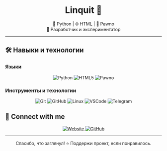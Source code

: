 <h1 align="center">Linquit 🦄</h1>
<p align="center">
  🧠 Python | 🌐 HTML | 🔧 Pawno<br>
  🚀 Разработчик и экспериментатор
</p>

---

## 🛠️ Навыки и технологии

  ### Языки
<p align="center">
  <img alt="Python" src="https://img.shields.io/badge/Python-3670A0?style=for-the-badge&logo=python&logoColor=white"/>
  <img alt="HTML5" src="https://img.shields.io/badge/HTML5-E34F26?style=for-the-badge&logo=html5&logoColor=white"/>
  <img alt="Pawno" src="https://img.shields.io/badge/Pawno-Blue?style=for-the-badge&logo=none&logoColor=white"/>
</p>

  ### Инструменты и технологии
<p align="center">
  <img alt="Git" src="https://img.shields.io/badge/Git-F05032?style=for-the-badge&logo=git&logoColor=white"/>
  <img alt="GitHub" src="https://img.shields.io/badge/GitHub-181717?style=for-the-badge&logo=github&logoColor=white"/>
  <img alt="Linux" src="https://img.shields.io/badge/Linux-FCC624?style=for-the-badge&logo=linux&logoColor=black"/>
  <img alt="VSCode" src="https://img.shields.io/badge/VSCode-007ACC?style=for-the-badge&logo=visual-studio-code&logoColor=white"/>
  <img alt="Telegram" src="https://img.shields.io/badge/Telegram-2CA5E0?style=for-the-badge&logo=telegram&logoColor=white"/>
</p>

## 🔗 Connect with me

<p align="center">
  <a href="https://e-z.bio/linquit">
    <img alt="Website" src="https://img.shields.io/badge/Website-e–z.bio/linquit-0A66C2?style=for-the-badge&logo=datadog&logoColor=white"/>
  </a>
  <a href="https://github.com/Linquit">
    <img alt="GitHub" src="https://img.shields.io/badge/GitHub-181717?style=for-the-badge&logo=github&logoColor=white"/>
  </a>
</p>

---

<p align="center">
  Спасибо, что заглянул! ⭐️  
  Поддержи проект, если понравилось.
</p>
